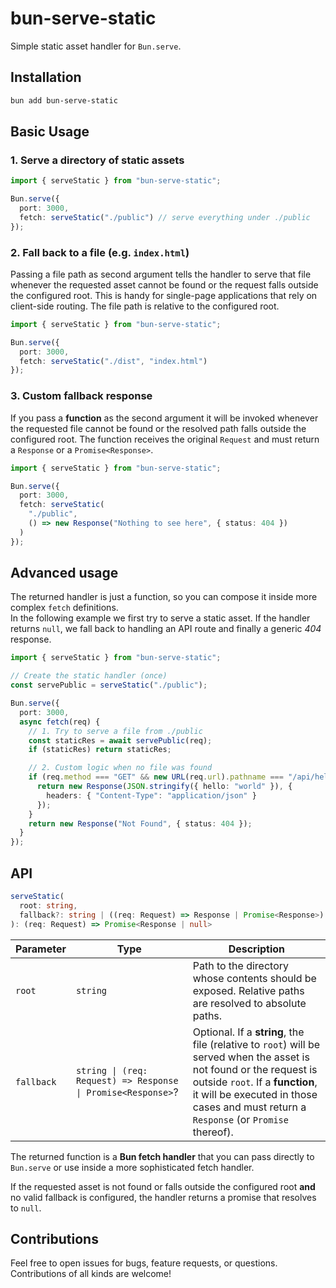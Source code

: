 # bun-serve-static

Simple static asset handler for `Bun.serve`.

## Installation

```bash
bun add bun-serve-static
```

## Basic Usage

### 1. Serve a directory of static assets

```ts
import { serveStatic } from "bun-serve-static";

Bun.serve({
  port: 3000,
  fetch: serveStatic("./public") // serve everything under ./public
});
```

### 2. Fall back to a file (e.g. `index.html`)

Passing a file path as second argument tells the handler to serve that file whenever the requested
asset cannot be found or the request falls outside the configured root.
This is handy for single-page applications that rely on client-side routing.
The file path is relative to the configured root.

```ts
import { serveStatic } from "bun-serve-static";

Bun.serve({
  port: 3000,
  fetch: serveStatic("./dist", "index.html")
});
```

### 3. Custom fallback response

If you pass a **function** as the second argument it will be invoked whenever the
requested file cannot be found or the resolved path falls outside the configured
root. The function receives the original `Request` and must return a `Response`
or a `Promise<Response>`.

```ts
import { serveStatic } from "bun-serve-static";

Bun.serve({
  port: 3000,
  fetch: serveStatic(
    "./public",
    () => new Response("Nothing to see here", { status: 404 })
  )
});
```

## Advanced usage

The returned handler is just a function, so you can compose it inside more complex `fetch` definitions.  
In the following example we first try to serve a static asset. If the handler returns `null`, we fall back to handling an API route and finally a generic _404_ response.

```ts
import { serveStatic } from "bun-serve-static";

// Create the static handler (once)
const servePublic = serveStatic("./public");

Bun.serve({
  port: 3000,
  async fetch(req) {
    // 1. Try to serve a file from ./public
    const staticRes = await servePublic(req);
    if (staticRes) return staticRes;

    // 2. Custom logic when no file was found
    if (req.method === "GET" && new URL(req.url).pathname === "/api/hello") {
      return new Response(JSON.stringify({ hello: "world" }), {
        headers: { "Content-Type": "application/json" }
      });
    }
    return new Response("Not Found", { status: 404 });
  }
});
```

## API

```ts
serveStatic(
  root: string,
  fallback?: string | ((req: Request) => Response | Promise<Response>)
): (req: Request) => Promise<Response | null>
```

| Parameter  | Type                                                         | Description                                                                                                                                                                                                                                      |
| ---------- | ------------------------------------------------------------ | ------------------------------------------------------------------------------------------------------------------------------------------------------------------------------------------------------------------------------------------------ |
| `root`     | `string`                                                     | Path to the directory whose contents should be exposed. Relative paths are resolved to absolute paths.                                                                                                                                           |
| `fallback` | `string \| (req: Request) => Response \| Promise<Response>`? | Optional. If a **string**, the file (relative to `root`) will be served when the asset is not found or the request is outside `root`. If a **function**, it will be executed in those cases and must return a `Response` (or `Promise` thereof). |

The returned function is a **Bun fetch handler** that you can pass directly to `Bun.serve` or use inside a more sophisticated fetch handler.

If the requested asset is not found or falls outside the configured root **and** no valid fallback is configured, the handler returns a promise that resolves to `null`.

## Contributions

Feel free to open issues for bugs, feature requests, or questions. Contributions of all kinds are welcome!
